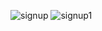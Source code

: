 ![signup](https://github.com/UbaidUllah00/Signup-Page-HTML-CSS/assets/153269589/1a8778fd-11e0-41e5-ad11-d66e71f0bc88)
![signup1](https://github.com/UbaidUllah00/Signup-Page-HTML-CSS/assets/153269589/982bd7bb-04bc-4223-a989-f279df0c9f22)

